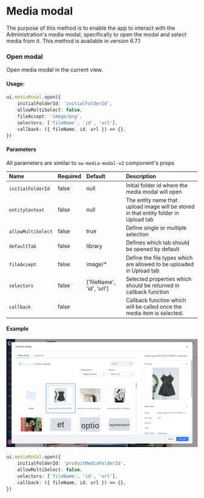 # Media modal
The purpose of this method is to enable the app to interact with the Administration's media modal, specifically to open the modal and select media from it. This method is available in version 6.7.1

### Open modal
Open media modal in the current view.

#### Usage:
```ts
ui.mediaModal.open({
    initialFolderId: 'initialFolderId',
    allowMultiSelect: false,
    fileAccept: 'image/png',
    selectors: ['fileName', 'id', 'url'],
    callback: ({ fileName, id, url }) => {},
})
```

#### Parameters
All parameters are similar to `sw-media-modal-v2` component's props

| Name         | Required | Default   | Description                                                                                                                                    |
| :----------- | :------- | :-------- | :--------------------------------------------------------------------------------------------------------------------------------------------- |
| `initialFolderId`      | false     |   null    | Initial folder id where the media modal will open |
| `entityContext` | false     |  null     | The entity name that upload image will be stored in that entity folder  in Upload tab |
| `allowMultiSelect`    | false    | true | Define single or multiple selection |
| `defaultTab` | false    | library | Defines which tab should be opened by default |
| `fileAccept` | false    |   image/*    | Define the file types which are allowed to be uploaded in Upload tab |
| `selectors`   | false    | ['fileName', 'id', 'url']      | Selected properties which should be returned in callback function |
| `callback`   | false    |       | Callback function which will be called once the media item is selected. |

#### Example
![Menu item example](./assets/media-modal.png)
```ts
ui.mediaModal.open({
    initialFolderId: 'productMediaFolderId',
    allowMultiSelect: false,
    selectors: ['fileName', 'id', 'url'],
    callback: ({ fileName, id, url }) => {},
})
```
